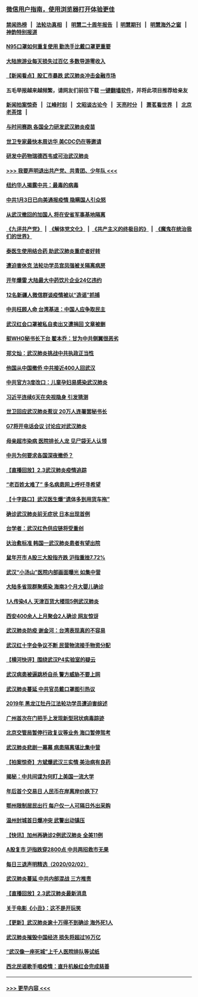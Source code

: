 ### [微信用户指南，使用浏览器打开体验更佳](https://github.com/gfw-breaker/banned-news1/blob/master/indexes/wechat-guide.md?t=0)
#### [禁闻热榜](热点新闻.md?t=0)  &nbsp;&nbsp;|&nbsp;&nbsp; [法轮功真相](https://github.com/gfw-breaker/truth/blob/master/README.md?t=0) &nbsp;&nbsp;|&nbsp;&nbsp; [明慧二十周年报告](https://github.com/gfw-breaker/mh-reports/blob/master/README.md?t=0) &nbsp;&nbsp;|&nbsp;&nbsp;[明慧期刊](https://github.com/gfw-breaker/mh-qikan) &nbsp;&nbsp;|&nbsp;&nbsp; [明慧海外之窗](https://github.com/gfw-breaker/mh-news/blob/master/README.md?t=0) &nbsp;&nbsp;|&nbsp;&nbsp; [神韵特别报道](https://github.com/gfw-breaker/mh-news/blob/master/shenyun.md?t=0)
#### [N95口罩如何重复使用 勤洗手比戴口罩更重要](../pages/nsc413/n11842236.md?t=02040522) 
#### [大陆旅游业每天损失过百亿 多数导游零收入](../pages/nsc413/n11842179.md?t=02040522) 
#### [【新闻看点】股汇市暴跌 武汉肺炎冲击金融市场](../pages/nsc413/n11842216.md?t=02040522) 
#### 五毛举报越来越频繁，请网友们前往下载 [一键翻墙软件](https://github.com/gfw-breaker/ssr-accounts)，并将此项目推荐给亲友
#### [新闻拍案惊奇](https://github.com/gfw-breaker/banned-news1/blob/master/pages/link4.md) &nbsp;&nbsp;|&nbsp;&nbsp; [江峰时刻](https://github.com/gfw-breaker/banned-news1/blob/master/pages/link4.md) &nbsp;&nbsp;|&nbsp;&nbsp; [文昭谈古论今](https://github.com/gfw-breaker/banned-news1/blob/master/pages/link4.md) &nbsp;&nbsp;|&nbsp;&nbsp; [天亮时分](https://github.com/gfw-breaker/banned-news1/blob/master/pages/link4.md) &nbsp;&nbsp;|&nbsp;&nbsp; [萧茗看世界](https://github.com/gfw-breaker/banned-news1/blob/master/pages/link4.md) &nbsp;&nbsp;|&nbsp;&nbsp; [北京老茶馆](https://github.com/gfw-breaker/banned-news1/blob/master/pages/link4.md) &nbsp;&nbsp;|&nbsp;&nbsp; 
#### [与时间赛跑  各国全力研发武汉肺炎疫苗](../pages/nsc413/n11842149.md?t=02040522) 
#### [世卫专家最快本周访华 美CDC仍在等邀请](../pages/nsc413/n11842198.md?t=02040522) 
#### [研发中药物瑞德西韦或可治武汉肺炎](../pages/nsc413/n11842100.md?t=02040522) 
#### [>>> 我要声明退出共产党、共青团、少年队 <<<](https://github.com/begood0513/goodnews/blob/master/quit/letter.md) 
#### [纽约华人揭露中共：最毒的病毒](../pages/nsc413/n11840631.md?t=02040522) 
#### [中共1月3日已向美通报疫情 隐瞒国人引众怒](../pages/nsc413/n11841978.md?t=02040522) 
#### [从武汉撤回的加国人 将在安省军事基地隔离](../pages/nsc413/n11840777.md?t=02040522) 
#### [《九评共产党》](https://github.com/begood0513/9ping.md/blob/master/README.md) &nbsp;|&nbsp; [《解体党文化》](../../../../jtdwh.md/blob/master/README.md)  &nbsp;|&nbsp; [《共产主义的终极目的》](../../../../gczydzjmd.md/blob/master/README.md) &nbsp;|&nbsp; [《魔鬼在统治我们的世界》](../../../../mgztzwmdsj.md/blob/master/README.md) 
#### [泰医生使用结合药 助武汉肺炎重症者好转](../pages/nsc413/n11842096.md?t=02040522) 
#### [遭迫害休克 法轮功学员宫凤强被关隔离病房](../pages/nsc413/n11841492.md?t=02040522) 
#### [开年爆雷  大陆最大中药饮片企业24亿违约](../pages/nsc413/n11841904.md?t=02040522) 
#### [12名新疆人微信群谈疫情被以“造谣”抓捕](../pages/nsc413/n11839897.md?t=02040522) 
#### [中共枉顾人命 台湾基进：中国人应争取民主](../pages/nsc413/n11841532.md?t=02040522) 
#### [武汉红会口罩被私自卖出又遭捐回 文章被删](../pages/nsc413/n11841871.md?t=02040522) 
#### [挺WHO秘书长下台 翟本乔：甘为中共侧翼很恶劣](../pages/nsc413/n11841484.md?t=02040522) 
#### [郑文灿：武汉肺炎挑战中共执政正当性](../pages/nsc413/n11841537.md?t=02040522) 
#### [他国从中国撤侨 中共接近400人回武汉](../pages/nsc413/n11841290.md?t=02040522) 
#### [中共官方3度改口：儿童孕妇易感染武汉肺炎](../pages/nsc413/n11841631.md?t=02040522) 
#### [习近平连续6天在央视隐身 引发猜测](../pages/nsc413/n11841881.md?t=02040522) 
#### [世卫回应武汉肺炎惹议 20万人连署罢秘书长](../pages/nsc413/n11841664.md?t=02040522) 
#### [G7将开电话会议 讨论应对武汉肺炎](../pages/nsc413/n11841658.md?t=02040522) 
#### [母亲超市染病 医院排长人龙 见尸袋无人认领](../pages/nsc413/n11841762.md?t=02040522) 
#### [中共为何要求各国深夜撤侨？](../pages/nsc413/n11841731.md?t=02040522) 
#### [【直播回放】2.3武汉肺炎疫情追踪](../pages/nsc413/n11841577.md?t=02040522) 
#### [“老百姓太难了” 多名病患网上呼吁寻希望](../pages/nsc413/n11841565.md?t=02040522) 
#### [【十字路口】武汉医生爆“遗体多到用货车拖”](../pages/nsc413/n11840013.md?t=02040522) 
#### [确诊武汉肺炎前无症状 日本出现首例](../pages/nsc413/n11841567.md?t=02040522) 
#### [台学者：武汉红色供应链将受重创](../pages/nsc413/n11841596.md?t=02040522) 
#### [达治愈标准 韩国一武汉肺炎患者有望出院](../pages/nsc413/n11841523.md?t=02040522) 
#### [鼠年开市 A股三大股指齐跌 沪指重挫7.72%](../pages/nsc413/n11840461.md?t=02040522) 
#### [武汉“小汤山”医院内部画面曝光 如集中营](../pages/nsc413/n11841060.md?t=02040522) 
#### [大陆多省现群聚感染 海南3个月大婴儿确诊](../pages/nsc413/n11841274.md?t=02040522) 
#### [1人传染4人 天津百货大楼现5例武汉肺炎](../pages/nsc413/n11840677.md?t=02040522) 
#### [西安400余人上月聚会2人确诊 网友惊讶](../pages/nsc413/n11841178.md?t=02040522) 
#### [武汉肺炎防疫 谢金河：台湾表现真的不容易](../pages/nsc413/n11841120.md?t=02040522) 
#### [武汉红十字会争议不断 民营物流接手物资分配](../pages/nsc413/n11840733.md?t=02040522) 
#### [【横河快评】围绕武汉P4实验室的疑云](../pages/nsc413/n11840494.md?t=02040522) 
#### [武汉病患被逼跳桥自杀 警方威胁不要上网](../pages/nsc413/n11838521.md?t=02040522) 
#### [武汉肺炎蔓延 中共官员戴口罩图引热议](../pages/nsc413/n11840917.md?t=02040522) 
#### [2019年 黑龙江牡丹江法轮功学员遭迫害综述](../pages/nsc413/n11839335.md?t=02040522) 
#### [广州首次在门把手上发现新型冠状病毒踪迹](../pages/nsc413/n11840613.md?t=02040522) 
#### [北京交管局暂停行政复议等业务 海口暂停驾考](../pages/nsc413/n11840528.md?t=02040522) 
#### [武汉肺炎悲剧一幕幕 病患隔离堪比集中营](../pages/nsc413/n11838047.md?t=02040522) 
#### [【拍案惊奇】方斌爆武汉三实情 美治病有良药](../pages/nsc413/n11839984.md?t=02040522) 
#### [揭秘：中共间谍为何盯上美国一流大学](../pages/nsc413/n11840270.md?t=02040522) 
#### [年后首个交易日 人民币在岸离岸价跌下7](../pages/nsc413/n11840366.md?t=02040522) 
#### [鄂州限制居民出行 每户仅一人可隔日外出采购](../pages/nsc413/n11839131.md?t=02040522) 
#### [温州封城首日爆冲突 武警出动镇压](../pages/nsc413/n11839881.md?t=02040522) 
#### [【快讯】加州再确诊2例武汉肺炎 全美11例](../pages/nsc413/n11840339.md?t=02040522) 
#### [A股复市 沪指跌穿2800点 中共两招救市无果](../pages/nsc413/n11839859.md?t=02040522) 
#### [每日三退声明精选（2020/02/02）](../pages/nsc413/n11840257.md?t=02040522) 
#### [武汉肺炎蔓延 中共内部混战 三方推责](../pages/nsc413/n11839612.md?t=02040522) 
#### [【直播回放】2.3武汉肺炎最新消息](../pages/nsc413/n11840124.md?t=02040522) 
#### [关于电影《小丑》：这不是开玩笑](../pages/nsc413/n11839360.md?t=02040522) 
#### [【更新】武汉肺炎逾十万得不到确诊 海外死1人](../pages/nsc413/n11801312.md?t=02040522) 
#### [武汉肺炎摧毁中国经济 损失将超过16万亿](../pages/nsc413/n11839723.md?t=02040522) 
#### [“武汉像一座死城”上千人医院排队等试纸](../pages/nsc413/n11839724.md?t=02040522) 
#### [西北民谣歌手唱疫情：直升机躲红会完成慈善](../pages/nsc413/n11839757.md?t=02040522) 

----
#### [ >>> 更早内容 <<< ](../indexes/nsc413-earlier.md)
